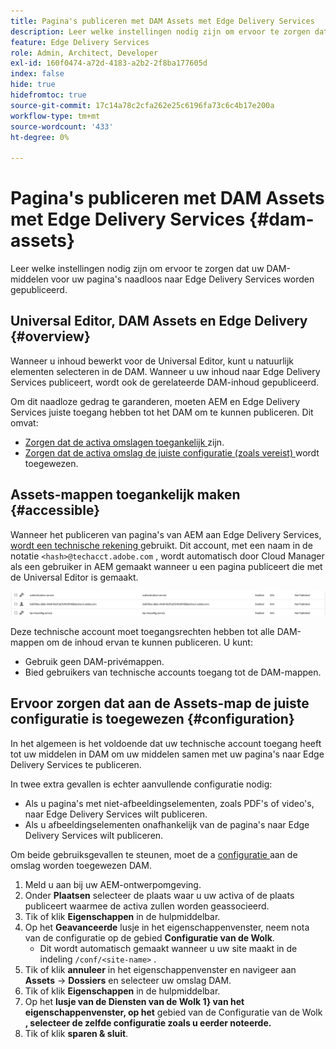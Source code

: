```yaml
---
title: Pagina's publiceren met DAM Assets met Edge Delivery Services
description: Leer welke instellingen nodig zijn om ervoor te zorgen dat uw DAM-middelen voor uw pagina's naadloos naar Edge Delivery Services worden gepubliceerd.
feature: Edge Delivery Services
role: Admin, Architect, Developer
exl-id: 160f0474-a72d-4183-a2b2-2f8ba177605d
index: false
hide: true
hidefromtoc: true
source-git-commit: 17c14a78c2cfa262e25c6196fa73c6c4b17e200a
workflow-type: tm+mt
source-wordcount: '433'
ht-degree: 0%

---
```


# Pagina&#39;s publiceren met DAM Assets met Edge Delivery Services {#dam-assets}

Leer welke instellingen nodig zijn om ervoor te zorgen dat uw DAM-middelen voor uw pagina&#39;s naadloos naar Edge Delivery Services worden gepubliceerd.

## Universal Editor, DAM Assets en Edge Delivery {#overview}

Wanneer u inhoud bewerkt voor de Universal Editor, kunt u natuurlijk elementen selecteren in de DAM. Wanneer u uw inhoud naar Edge Delivery Services publiceert, wordt ook de gerelateerde DAM-inhoud gepubliceerd.

Om dit naadloze gedrag te garanderen, moeten AEM en Edge Delivery Services juiste toegang hebben tot het DAM om te kunnen publiceren. Dit omvat:

* [ Zorgen dat de activa omslagen toegankelijk ](#accessible) zijn.
* [ Zorgen dat de activa omslag de juiste configuratie (zoals vereist) ](#configuration) wordt toegewezen.

## Assets-mappen toegankelijk maken {#accessible}

Wanneer het publiceren van pagina&#39;s van AEM aan Edge Delivery Services, [ wordt een technische rekening ](/help/implementing/developing/introduction/generating-access-tokens-for-server-side-apis.md) gebruikt. Dit account, met een naam in de notatie `<hash>@techacct.adobe.com` , wordt automatisch door Cloud Manager als een gebruiker in AEM gemaakt wanneer u een pagina publiceert die met de Universal Editor is gemaakt.

![ Technische rekening ](/help/edge/wysiwyg-authoring/assets/dam-assets/technical-account.png)

Deze technische account moet toegangsrechten hebben tot alle DAM-mappen om de inhoud ervan te kunnen publiceren. U kunt:

* Gebruik geen DAM-privémappen.
* Bied gebruikers van technische accounts toegang tot de DAM-mappen.

## Ervoor zorgen dat aan de Assets-map de juiste configuratie is toegewezen {#configuration}

In het algemeen is het voldoende dat uw technische account toegang heeft tot uw middelen in DAM om uw middelen samen met uw pagina&#39;s naar Edge Delivery Services te publiceren.

In twee extra gevallen is echter aanvullende configuratie nodig:

* Als u pagina&#39;s met niet-afbeeldingselementen, zoals PDF&#39;s of video&#39;s, naar Edge Delivery Services wilt publiceren.
* Als u afbeeldingselementen onafhankelijk van de pagina&#39;s naar Edge Delivery Services wilt publiceren.

Om beide gebruiksgevallen te steunen, moet de a [ configuratie ](/help/implementing/developing/introduction/configurations.md) aan de omslag worden toegewezen DAM.

1. Meld u aan bij uw AEM-ontwerpomgeving.
1. Onder **Plaatsen** selecteer de plaats waar u uw activa of de plaats publiceert waarmee de activa zullen worden geassocieerd.
1. Tik of klik **Eigenschappen** in de hulpmiddelbar.
1. Op het **Geavanceerde** lusje in het eigenschappenvenster, neem nota van de configuratie op de gebied **Configuratie van de Wolk**.
   * Dit wordt automatisch gemaakt wanneer u uw site maakt in de indeling `/conf/<site-name>` .
1. Tik of klik **annuleer** in het eigenschappenvenster en navigeer aan **Assets** -> **Dossiers** en selecteer uw omslag DAM.
1. Tik of klik **Eigenschappen** in de hulpmiddelbar.
1. Op het **lusje van de Diensten van de Wolk 1&rbrace; van het eigenschappenvenster, op het** gebied van de Configuratie van de Wolk **, selecteer de zelfde configuratie zoals u eerder noteerde.**
1. Tik of klik **sparen &amp; sluit**.

